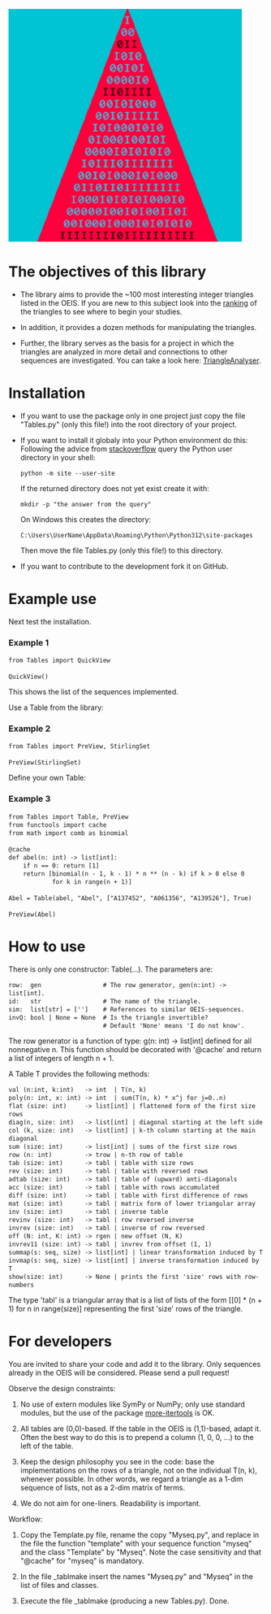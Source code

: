 ![Tables](imag/IntegerTrianglesPy.png)

# The objectives of this library

* The library aims to provide the ~100 most interesting integer triangles listed in the OEIS. If you are new to this subject look into the [ranking](https://github.com/PeterLuschny/table/blob/main/src/Ranking.txt) of the triangles to see where to begin your studies.

* In addition, it provides a dozen methods for manipulating the triangles.

* Further, the library serves as the basis for a project in which the triangles are analyzed in more detail and connections to other sequences are investigated.  You can take a look here: [TriangleAnalyser](https://luschny.de/math/oeis/Abel.html).


# Installation

* If you want to use the package only in one project just copy the file "Tables.py" (only this file!) into the root directory of your project.


* If you want to install it globaly into your Python environment do this: Following the advice from [stackoverflow](https://stackoverflow.com/a/16196400) query the Python user directory in your shell: 

      python -m site --user-site

  If the returned directory does not yet exist create it with: 

      mkdir -p "the answer from the query"

  On Windows this creates the directory:

      C:\Users\UserName\AppData\Roaming\Python\Python312\site-packages

  Then move the file Tables.py (only this file!) to this directory.


* If you want to contribute to the development fork it on GitHub.


# Example use

Next test the installation.

 ### Example 1
    from Tables import QuickView

    QuickView()

This shows the list of the sequences implemented. 

Use a Table from the library:

 ### Example 2
    from Tables import PreView, StirlingSet

    PreView(StirlingSet)

Define your own Table:

 ### Example 3
    from Tables import Table, PreView
    from functools import cache
    from math import comb as binomial

    @cache
    def abel(n: int) -> list[int]:
        if n == 0: return [1]
        return [binomial(n - 1, k - 1) * n ** (n - k) if k > 0 else 0 
                for k in range(n + 1)]

    Abel = Table(abel, "Abel", ["A137452", "A061356", "A139526"], True)

    PreView(Abel)


# How to use

There is only one constructor: Table(...). The parameters are:

    row:  gen                 # The row generator, gen(n:int) -> list[int].
    id:   str                 # The name of the triangle.
    sim:  list[str] = ['']    # References to similar OEIS-sequences.
    invQ: bool | None = None  # Is the triangle invertible? 
                              # Default 'None' means 'I do not know'.

The row generator is a function of type: g(n: int) -> list[int] defined for all nonnegative n. 
This function should be decorated with '@cache' and return a list of integers of length n + 1.

A Table T provides the following methods:

    val (n:int, k:int)   -> int  | T(n, k)
    poly(n: int, x: int) -> int  | sum(T(n, k) * x^j for j=0..n)
    flat (size: int)     -> list[int] | flattened form of the first size rows
    diag(n, size: int)   -> list[int] | diagonal starting at the left side
    col (k, size: int)   -> list[int] | k-th column starting at the main diagonal
    sum (size: int)      -> list[int] | sums of the first size rows 
    row (n: int)         -> trow | n-th row of table
    tab (size: int)      -> tabl | table with size rows
    rev (size: int)      -> tabl | table with reversed rows
    adtab (size: int)    -> tabl | table of (upward) anti-diagonals
    acc (size: int)      -> tabl | table with rows accumulated
    diff (size: int)     -> tabl | table with first difference of rows 
    mat (size: int)      -> tabl | matrix form of lower triangular array
    inv (size: int)      -> tabl | inverse table
    revinv (size: int)   -> tabl | row reversed inverse
    invrev (size: int)   -> tabl | inverse of row reversed
    off (N: int, K: int) -> rgen | new offset (N, K)
    invrev11 (size: int) -> tabl | invrev from offset (1, 1)
    summap(s: seq, size) -> list[int] | linear transformation induced by T
    invmap(s: seq, size) -> list[int] | inverse transformation induced by T
    show(size: int)      -> None | prints the first 'size' rows with row-numbers

The type 'tabl' is a triangular array that is a list of lists of the form
[[0] * (n + 1) for n in range(size)] representing the first 'size' rows of 
the triangle.


# For developers

You are invited to share your code and add it to the library. Only sequences already in the OEIS will be considered. Please send a pull request!

Observe the design constraints:

  1) No use of extern modules like SymPy or NumPy; only use standard modules, but the use of the package [more-itertools](https://pypi.org/project/more-itertools/) is OK.

  2) All tables are (0,0)-based. If the table in the OEIS is (1,1)-based, adapt it. Often the best way to do this is to prepend a column (1, 0, 0, ...) to the left of the table.

  3) Keep the design philosophy you see in the code: base the implementations on the rows of a triangle, not on the individual T(n, k), whenever possible. In other words, we regard a triangle as a 1-dim sequence of lists, not as a 2-dim matrix of terms.

  4) We do not aim for one-liners. Readability is important.

Workflow:

  1) Copy the Template.py file, rename the copy "Myseq.py", and replace in the file the function "template" with your sequence function "myseq" and the class "Template" by "Myseq". Note the case sensitivity and that "@cache" for "myseq" is mandatory.

  2) In the file _tablmake insert the names "Myseq.py" and "Myseq" in the list of files and classes.

  3) Execute the file _tablmake (producing a new Tables.py). Done.
